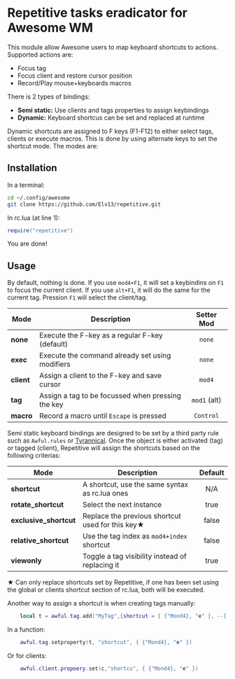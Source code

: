 Repetitive tasks eradicator for Awesome WM
==========================================

This module allow Awesome users to map keyboard shortcuts to actions. Supported
actions are:

 * Focus tag
 * Focus client and restore cursor position
 * Record/Play mouse+keyboards macros

There is 2 types of bindings:

 * **Semi static:** Use clients and tags properties to assign keybindings
 * **Dynamic:** Keyboard shortcus can be set and replaced at runtime

Dynamic shortcuts are assigned to F keys (F1-F12) to either select tags, clients
or execute macros. This is done by using alternate keys to set the shortcut mode.
The modes are:

## Installation

In a terminal:

```sh
cd ~/.config/awesome
git clone https://github.com/Elv13/repetitive.git
```

In rc.lua (at line 1):
```lua
require("repetitive")
```

You are done!

## Usage

By default, nothing is done. If you use `mod4+F1`, it will set a keybindins 
on `F1` to focus the current client. If you use `alt+F1`, it will do the same
for the current tag. Pression `F1` will select the client/tag.

| Mode       | Description                                       | Setter Mod   |
| ---------- | ------------------------------------------------- |:------------:|
| **none**   | Execute the F-key as a regular F-key (default)    | `none`       |
| **exec**   | Execute the command already set using modifiers   | `none`       |
| **client** | Assign a client to the F-key and save cursor      | `mod4`       |
| **tag**    | Assign a tag to be focussed when pressing the key | `mod1` (alt) |
| **macro**  | Record a macro until `Escape` is pressed          | `Control`    |

Semi static keyboard bindings are designed to be set by a third party rule
such as `Awful.rules` or [Tyrannical](https://github.com/Elv13/tyrannical). Once
the object is either activated (tag) or tagged (client), Repetitive will assign
the shortcuts based on the following criterias:

| Mode                   | Description                                      | Default  |
| ---------------------- | ------------------------------------------------ |:--------:|
| **shortcut**           | A shortcut, use the same syntax as rc.lua ones   | N/A      |
| **rotate_shortcut**    | Select the next instance                         | true     |
| **exclusive_shortcut** | Replace the previous shortcut used for this key★ | false    |
| **relative_shortcut**  | Use the tag index as `mod4+index` shortcut       | false    |
| **viewonly**           | Toggle a tag visibility instead of replacing it  | true     |

★ Can only replace shortcuts set by Repetitive, if one has been set using the
global or clients shortcut section of rc.lua, both will be executed.

Another way to assign a shortcut is when creating tags manually:

```lua
    local t = awful.tag.add("MyTag",{shortcut = { {"Mond4}, "e" }, --[[more options]] })
```

In a function:

```lua
    awful.tag.setproperty(t, "shortcut", { {"Mond4}, "e" })
```

Or for clients:

```lua
    awful.client.propoery.set(c,"shortcu", { {"Mond4}, "e" })
```